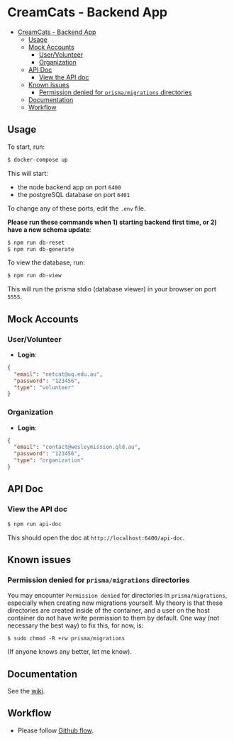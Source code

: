 # CreamCats - Backend App

- [CreamCats - Backend App](#creamcats---backend-app)
  - [Usage](#usage)
  - [Mock Accounts](#mock-accounts)
    - [User/Volunteer](#uservolunteer)
    - [Organization](#organization)
  - [API Doc](#api-doc)
    - [View the API doc](#view-the-api-doc)
  - [Known issues](#known-issues)
    - [Permission denied for `prisma/migrations` directories](#permission-denied-for-prismamigrations-directories)
  - [Documentation](#documentation)
  - [Workflow](#workflow)

## Usage

To start, run:

```sh
$ docker-compose up
```

This will start:

* the node backend app on port `6400`
* the postgreSQL database on port `6401`

To change any of these ports, edit the `.env` file.

**Please run these commands when 1) starting backend first time, or 2) have a new schema update**:

```sh
$ npm run db-reset
$ npm run db-generate
```

To view the database, run:

```sh
$ npm run db-view
```

This will run the prisma stdio (database viewer) in your browser on port `5555`.

## Mock Accounts

### User/Volunteer

* **Login**:

```json
{
  "email": "netcat@uq.edu.au",
  "password": "123456",
  "type": "volunteer"
}
```

### Organization

* **Login**:

```json
{
  "email": "contact@wesleymission.qld.au",
  "password": "123456",
  "type": "organization"
}
```

## API Doc

### View the API doc

```sh
$ npm run api-doc
```

This should open the doc at `http://localhost:6400/api-doc`.

## Known issues

### Permission denied for `prisma/migrations` directories

You may encounter `Permission denied` for directories in `prisma/migrations`, especially when creating new migrations yourself. My theory is that these directories are created inside of the container, and a user on the host container do not have write permission to them by default. One way (not necessary the best way) to fix this, for now, is:

```
$ sudo chmod -R +rw prisma/migrations
```

(If anyone knows any better, let me know).


## Documentation

See the [wiki](https://github.com/jayhuynh/be-creamcats/wiki).

## Workflow

* Please follow [Github flow](https://guides.github.com/introduction/flow/).
